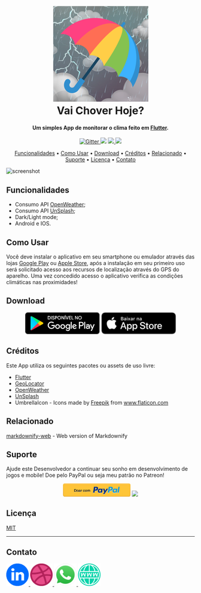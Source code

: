 
<h1 align="center">
  <br>
  <a href="http://www.arnoldosilva.com.br"><img src="imagens/appstore.png" alt="Arnoldo Silva" width="256"></a>
  <br>
  Vai Chover Hoje?
  <br>
</h1>

<h4 align="center">Um simples App de monitorar o clima feito em <a href="https://flutter.dev/" target="_blank">Flutter</a>.</h4>

<p align="center">
  <a href="https://badge.fury.io/js/electron-markdownify">
    <img src="https://badge.fury.io/js/electron-markdownify.svg"
         alt="Gitter">
  </a>
  <a href="https://gitter.im/amitmerchant1990/electron-markdownify"><img src="https://badges.gitter.im/amitmerchant1990/electron-markdownify.svg"></a>
  <a href="https://saythanks.io/to/amitmerchant1990">
      <img src="https://img.shields.io/badge/SayThanks.io-%E2%98%BC-1EAEDB.svg">
  </a>
  <a href="https://www.paypal.me/AmitMerchant">
    <img src="https://img.shields.io/badge/$-donate-ff69b4.svg?maxAge=2592000&amp;style=flat">
  </a>
</p>

<p align="center">
  <a href="#Funcionalidades">Funcionalidades</a> •
  <a href="#Como-Usar">Como Usar</a> •
  <a href="#download">Download</a> •
  <a href="#Créditos">Créditos</a> •
  <a href="#Relacionado">Relacionado</a> •
  <a href="#Suporte">Suporte</a> •
  <a href="#Licença">Licença</a> •
  <a href="#contato">Contato</a>
</p>

![screenshot](https://raw.githubusercontent.com/amitmerchant1990/electron-markdownify/master/app/img/markdownify.gif)

## Funcionalidades

* Consumo API [OpenWeather](https://openweathermap.org/);
* Consumo API [UnSplash](https://unsplash.com/);
* Dark/Light mode;
* Android e IOS.

## Como Usar

Você deve instalar o aplicativo em seu smartphone ou emulador através das lojas [Google Play](https://play.google.com/store?hl=pt_BR) ou [Apple Store](https://www.apple.com/br/ios/app-store/), após a instalação em seu primeiro uso será solicitado acesso aos recursos de localização através do GPS do aparelho. Uma vez concedido acesso o aplicativo verifica as condições climáticas nas proximidades!


## Download

<p align="center">
    <a href="#"><img src="imagens/googleplay.png" width="200"></a>
    <a href="#"><img src="imagens/applestore.png" width="200"></a>
</p>

## Créditos

Este App utiliza os seguintes pacotes ou assets de uso livre:

- [Flutter](https://flutter.dev/)
- [GeoLocator](https://pub.dev/packages/geolocator)
- [OpenWeather](https://openweathermap.org/)
- [UnSplash](https://unsplash.com/)
- UmbrellaIcon - Icons made by <a href="https://www.flaticon.com/authors/freepik" title="Freepik">Freepik</a> from <a href="https://www.flaticon.com/" title="Flaticon"> www.flaticon.com</a>

## Relacionado

[markdownify-web](https://github.com/amitmerchant1990/markdownify-web) - Web version of Markdownify

## Suporte

Ajude este Desenvolvedor a continuar seu sonho em desenvolvimento de jogos e mobile! Doe pelo PayPal ou seja meu patrão no Patreon!

<p align="center">
    <a href="https://www.paypal.com/cgi-bin/webscr?cmd=_s-xclick&hosted_button_id=BQ4CEE4SBKRVC&source=url"><img src="imagens/paypal.jpeg" width="180"></a>
    <a href="https://www.patreon.com/arnoldosilva"><img src="https://c5.patreon.com/external/logo/become_a_patron_button@2x.png" width="150"></a>
</p>

## Licença

[MIT](https://github.com/arnoldosilva/vai_chover_hoje/blob/master/LICENSE)

---

## Contato

<a href="https://www.linkedin.com/in/arnoldosilva/">
<img src="imagens/linkedin.png" width="60">
</a>
<a href="https://dribbble.com/arnoldosilva">
<img src="imagens/dribble.png" width="60">
</a>
<a href="https://wa.me/5585998714767">
<img src="imagens/whatsapp.png" width="60">
</a>
<a href="https://arnoldosilva.com.br">
<img src="imagens/www.png" width="60">
</a>

